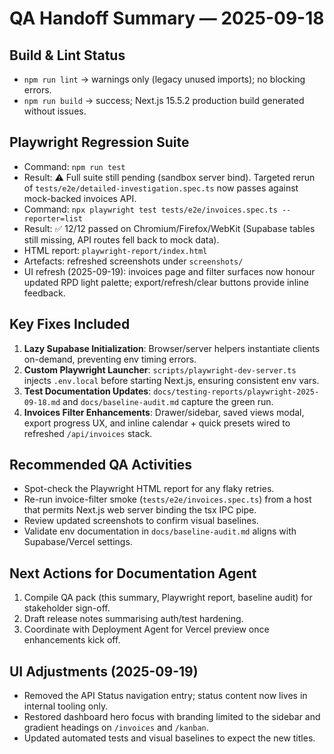 # QA Handoff Summary — 2025-09-18

## Build & Lint Status
- `npm run lint` → warnings only (legacy unused imports); no blocking errors.
- `npm run build` → success; Next.js 15.5.2 production build generated without issues.

## Playwright Regression Suite
- Command: `npm run test`
- Result: ⚠️ Full suite still pending (sandbox server bind). Targeted rerun of `tests/e2e/detailed-investigation.spec.ts` now passes against mock-backed invoices API.
- Command: `npx playwright test tests/e2e/invoices.spec.ts --reporter=list`
- Result: ✅ 12/12 passed on Chromium/Firefox/WebKit (Supabase tables still missing, API routes fell back to mock data).
- HTML report: `playwright-report/index.html`
- Artefacts: refreshed screenshots under `screenshots/`
- UI refresh (2025-09-19): invoices page and filter surfaces now honour updated RPD light palette; export/refresh/clear buttons provide inline feedback.

## Key Fixes Included
1. **Lazy Supabase Initialization**: Browser/server helpers instantiate clients on-demand, preventing env timing errors.
2. **Custom Playwright Launcher**: `scripts/playwright-dev-server.ts` injects `.env.local` before starting Next.js, ensuring consistent env vars.
3. **Test Documentation Updates**: `docs/testing-reports/playwright-2025-09-18.md` and `docs/baseline-audit.md` capture the green run.
4. **Invoices Filter Enhancements**: Drawer/sidebar, saved views modal, export progress UX, and inline calendar + quick presets wired to refreshed `/api/invoices` stack.

## Recommended QA Activities
- Spot-check the Playwright HTML report for any flaky retries.
- Re-run invoice-filter smoke (`tests/e2e/invoices.spec.ts`) from a host that permits Next.js web server binding the tsx IPC pipe.
- Review updated screenshots to confirm visual baselines.
- Validate env documentation in `docs/baseline-audit.md` aligns with Supabase/Vercel settings.

## Next Actions for Documentation Agent
1. Compile QA pack (this summary, Playwright report, baseline audit) for stakeholder sign-off.
2. Draft release notes summarising auth/test hardening.
3. Coordinate with Deployment Agent for Vercel preview once enhancements kick off.

## UI Adjustments (2025-09-19)
- Removed the API Status navigation entry; status content now lives in internal tooling only.
- Restored dashboard hero focus with branding limited to the sidebar and gradient headings on `/invoices` and `/kanban`.
- Updated automated tests and visual baselines to expect the new titles.
